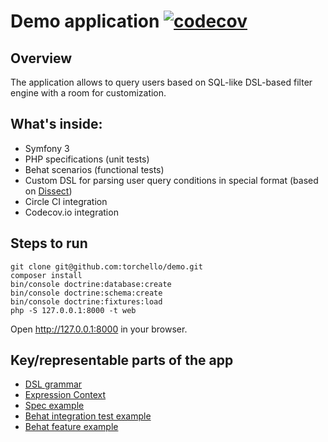 # Demo application [![codecov](https://codecov.io/gh/torchello/demo/branch/master/graph/badge.svg)](https://codecov.io/gh/torchello/demo)

## Overview
The application allows to query users based on SQL-like DSL-based filter engine with a room for customization.

## What's inside:
* Symfony 3
* PHP specifications (unit tests)
* Behat scenarios (functional tests)
* Custom DSL for parsing user query conditions in special format (based on [Dissect](https://github.com/clickinnovation/dissect))
* Circle CI integration
* Codecov.io integration

## Steps to run
```
git clone git@github.com:torchello/demo.git
composer install
bin/console doctrine:database:create
bin/console doctrine:schema:create
bin/console doctrine:fixtures:load
php -S 127.0.0.1:8000 -t web
```
Open http://127.0.0.1:8000 in your browser.

## Key/representable parts of the app
* [DSL grammar](https://github.com/torchello/demo/blob/master/src/AppBundle/Resources/config/language.yml)
* [Expression Context](https://github.com/torchello/demo/blob/master/src/AppBundle/Language/Context/ExpressionContext.php)
* [Spec example](https://github.com/torchello/demo/blob/master/spec/AppBundle/Language/Context/ExpressionContextSpec.php)
* [Behat integration test example](https://github.com/torchello/demo/blob/master/src/AppBundle/Features/parser/expression_context.feature)
* [Behat feature example](https://github.com/torchello/demo/blob/master/src/AppBundle/Features/user_table.feature)

